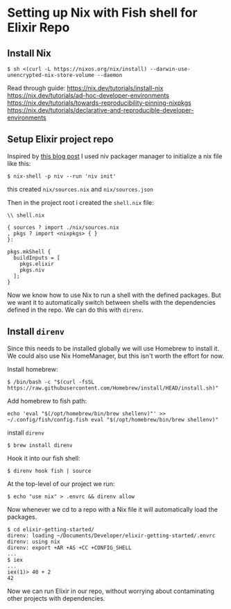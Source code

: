 # Setting up Nix with Fish shell for Elixir Repo

## Install Nix

`$ sh <(curl -L https://nixos.org/nix/install) --darwin-use-unencrypted-nix-store-volume --daemon`

Read through guide:
    https://nix.dev/tutorials/install-nix
    https://nix.dev/tutorials/ad-hoc-developer-environments
    https://nix.dev/tutorials/towards-reproducibility-pinning-nixpkgs
    https://nix.dev/tutorials/declarative-and-reproducible-developer-environments


## Setup Elixir project repo

Inspired by [this blog post](https://www.mathiaspolligkeit.com/dev/elixir-dev-environment-with-nix/)
I used niv packager manager to initialize a nix file like this:

`$ nix-shell -p niv --run 'niv init'`

this created `nix/sources.nix` and `nix/sources.json`

Then in the project root i created the `shell.nix` file:

```
\\ shell.nix

{ sources ? import ./nix/sources.nix
, pkgs ? import <nixpkgs> { }
}:

pkgs.mkShell {
  buildInputs = [
    pkgs.elixir
    pkgs.niv
  ];
}
```


Now we know how to use Nix to run a shell with the defined packages. 
But we want it to automatically switch between shells with the dependencies defined in the repo. We can do this with `direnv`. 

## Install `direnv`
Since this needs to be installed globally we will use Homebrew to install it. We could also use Nix HomeManager, but this isn't worth the effort for now.

Install homebrew:

`$ /bin/bash -c "$(curl -fsSL https://raw.githubusercontent.com/Homebrew/install/HEAD/install.sh)"`

Add homebrew to fish path:

`echo 'eval "$(/opt/homebrew/bin/brew shellenv)"' >> ~/.config/fish/config.fish
    eval "$(/opt/homebrew/bin/brew shellenv)"`

install `direnv`

`$ brew install direnv`

Hook it into our fish shell:

`$ direnv hook fish | source`

At the top-level of our project we run:

`$ echo "use nix" > .envrc && direnv allow`

Now whenever we cd to a repo with a Nix file it will automatically load the packages.

```
$ cd elixir-getting-started/
direnv: loading ~/Documents/Developer/elixir-getting-started/.envrc
direnv: using nix
direnv: export +AR +AS +CC +CONFIG_SHELL 
...
$ iex
...
iex(1)> 40 + 2
42
```

Now we can run Elixir in our repo, without worrying about contaminating other projects with dependencies.
